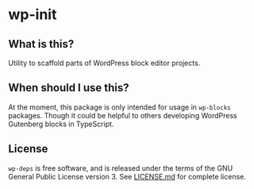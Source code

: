 # wp-init

## What is this?

Utility to scaffold parts of WordPress block editor projects.

## When should I use this?

At the moment, this package is only intended for usage in `wp-blocks` packages. Though it could be helpful to others developing WordPress Gutenberg blocks in TypeScript.

## License

`wp-deps` is free software, and is released under the terms of the GNU General Public License version 3. See [LICENSE.md](LICENSE.md) for complete license.

